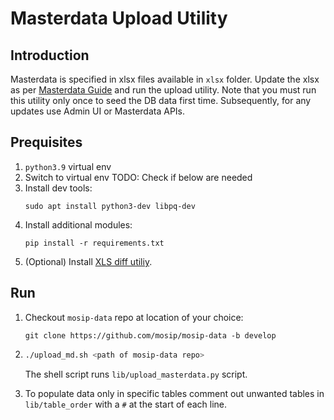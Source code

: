 # Masterdata Upload Utility

## Introduction
Masterdata is specified in xlsx files available in `xlsx` folder.  Update the xlsx as per [Masterdata Guide](https://docs.mosip.io/1.2.0/deployment/masterdata-guide) and run the upload utility. Note that you must run this utility only once to seed the DB data first time.  Subsequently, for any updates use Admin UI or Masterdata APIs.

## Prequisites
1. `python3.9` virtual env
1. Switch to virtual env
TODO: Check if below are needed
2. Install dev tools:
	```
	sudo apt install python3-dev libpq-dev
	```
3. Install additional modules:
	```
	pip install -r requirements.txt
	```
4. (Optional) Install [XLS diff utiliy](https://github.com/na-ka-na/ExcelCompare).

## Run
1. Checkout `mosip-data` repo at location of your choice:
    ```
    git clone https://github.com/mosip/mosip-data -b develop 
    ```
1. 
    ```sh
    ./upload_md.sh <path of mosip-data repo>
    ```
    The shell script runs `lib/upload_masterdata.py` script.

1. To populate data only in specific tables comment out unwanted tables in `lib/table_order` with a `#` at the start of each line. 

